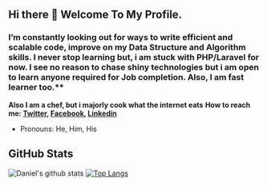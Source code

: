 ## Hi there 👋 Welcome To My Profile.


### I’m constantly looking out for ways to write **efficient and scalable code**, improve on my **Data Structure and Algorithm skills**. I never stop learning but, i am stuck with PHP/Laravel for now. I see no reason to chase shiny technologies but i am open to learn anyone required for Job completion. Also, I am fast learner too.**

**Also I am a chef, but i majorly cook what the internet eats**
**How to reach me: [Twitter](https://twitter.com/varsilias), [Facebook](https://www.facebook.com/daniel.okoronkwo.52), [Linkedin](https://www.linkedin.com/in/daniel-okoronkwo-a0a0821b2)**
- Pronouns: He, Him, His
## GitHub Stats
![Daniel's github stats](https://github-readme-stats.vercel.app/api?username=danielokoronkwo-coder&&show_icons=true) [![Top Langs](https://github-readme-stats.vercel.app/api/top-langs/?username=danielokoronkwo-coder)](https://github.com/danielokoronkwo-coder/github-readme-stats)

